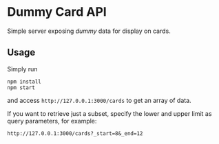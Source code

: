 # Dummy Card API
Simple server exposing *dummy* data for display on cards.

## Usage
Simply run

    npm install
    npm start

and access ``http://127.0.0.1:3000/cards`` to get an array of data.

If you want to retrieve just a subset, specify the lower and upper limit as query parameters, for example:

    http://127.0.0.1:3000/cards?_start=8&_end=12
